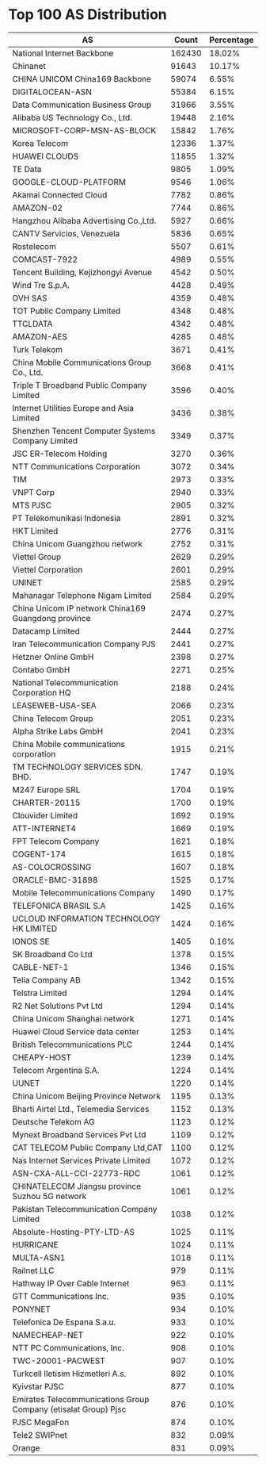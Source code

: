 # Top 100 AS Distribution
| AS | Count | Percentage |
|----|----|----|
| National Internet Backbone | 162430 | 18.02% |
| Chinanet | 91643 | 10.17% |
| CHINA UNICOM China169 Backbone | 59074 | 6.55% |
| DIGITALOCEAN-ASN | 55384 | 6.15% |
| Data Communication Business Group | 31966 | 3.55% |
| Alibaba US Technology Co., Ltd. | 19448 | 2.16% |
| MICROSOFT-CORP-MSN-AS-BLOCK | 15842 | 1.76% |
| Korea Telecom | 12336 | 1.37% |
| HUAWEI CLOUDS | 11855 | 1.32% |
| TE Data | 9805 | 1.09% |
| GOOGLE-CLOUD-PLATFORM | 9546 | 1.06% |
| Akamai Connected Cloud | 7782 | 0.86% |
| AMAZON-02 | 7744 | 0.86% |
| Hangzhou Alibaba Advertising Co.,Ltd. | 5927 | 0.66% |
| CANTV Servicios, Venezuela | 5836 | 0.65% |
| Rostelecom | 5507 | 0.61% |
| COMCAST-7922 | 4989 | 0.55% |
| Tencent Building, Kejizhongyi Avenue | 4542 | 0.50% |
| Wind Tre S.p.A. | 4428 | 0.49% |
| OVH SAS | 4359 | 0.48% |
| TOT Public Company Limited | 4348 | 0.48% |
| TTCLDATA | 4342 | 0.48% |
| AMAZON-AES | 4285 | 0.48% |
| Turk Telekom | 3671 | 0.41% |
| China Mobile Communications Group Co., Ltd. | 3668 | 0.41% |
| Triple T Broadband Public Company Limited | 3596 | 0.40% |
| Internet Utilities Europe and Asia Limited | 3436 | 0.38% |
| Shenzhen Tencent Computer Systems Company Limited | 3349 | 0.37% |
| JSC ER-Telecom Holding | 3270 | 0.36% |
| NTT Communications Corporation | 3072 | 0.34% |
| TIM | 2973 | 0.33% |
| VNPT Corp | 2940 | 0.33% |
| MTS PJSC | 2905 | 0.32% |
| PT Telekomunikasi Indonesia | 2891 | 0.32% |
| HKT Limited | 2776 | 0.31% |
| China Unicom Guangzhou network | 2752 | 0.31% |
| Viettel Group | 2629 | 0.29% |
| Viettel Corporation | 2601 | 0.29% |
| UNINET | 2585 | 0.29% |
| Mahanagar Telephone Nigam Limited | 2584 | 0.29% |
| China Unicom IP network China169 Guangdong province | 2474 | 0.27% |
| Datacamp Limited | 2444 | 0.27% |
| Iran Telecommunication Company PJS | 2441 | 0.27% |
| Hetzner Online GmbH | 2398 | 0.27% |
| Contabo GmbH | 2271 | 0.25% |
| National Telecommunication Corporation HQ | 2188 | 0.24% |
| LEASEWEB-USA-SEA | 2066 | 0.23% |
| China Telecom Group | 2051 | 0.23% |
| Alpha Strike Labs GmbH | 2041 | 0.23% |
| China Mobile communications corporation | 1915 | 0.21% |
| TM TECHNOLOGY SERVICES SDN. BHD. | 1747 | 0.19% |
| M247 Europe SRL | 1704 | 0.19% |
| CHARTER-20115 | 1700 | 0.19% |
| Clouvider Limited | 1692 | 0.19% |
| ATT-INTERNET4 | 1669 | 0.19% |
| FPT Telecom Company | 1621 | 0.18% |
| COGENT-174 | 1615 | 0.18% |
| AS-COLOCROSSING | 1607 | 0.18% |
| ORACLE-BMC-31898 | 1525 | 0.17% |
| Mobile Telecommunications Company | 1490 | 0.17% |
| TELEFONICA BRASIL S.A | 1425 | 0.16% |
| UCLOUD INFORMATION TECHNOLOGY HK LIMITED | 1424 | 0.16% |
| IONOS SE | 1405 | 0.16% |
| SK Broadband Co Ltd | 1378 | 0.15% |
| CABLE-NET-1 | 1346 | 0.15% |
| Telia Company AB | 1342 | 0.15% |
| Telstra Limited | 1294 | 0.14% |
| R2 Net Solutions Pvt Ltd | 1294 | 0.14% |
| China Unicom Shanghai network | 1271 | 0.14% |
| Huawei Cloud Service data center | 1253 | 0.14% |
| British Telecommunications PLC | 1244 | 0.14% |
| CHEAPY-HOST | 1239 | 0.14% |
| Telecom Argentina S.A. | 1224 | 0.14% |
| UUNET | 1220 | 0.14% |
| China Unicom Beijing Province Network | 1195 | 0.13% |
| Bharti Airtel Ltd., Telemedia Services | 1152 | 0.13% |
| Deutsche Telekom AG | 1123 | 0.12% |
| Mynext Broadband Services Pvt Ltd | 1109 | 0.12% |
| CAT TELECOM Public Company Ltd,CAT | 1100 | 0.12% |
| Nas Internet Services Private Limited | 1072 | 0.12% |
| ASN-CXA-ALL-CCI-22773-RDC | 1061 | 0.12% |
| CHINATELECOM Jiangsu province Suzhou 5G network | 1061 | 0.12% |
| Pakistan Telecommunication Company Limited | 1038 | 0.12% |
| Absolute-Hosting-PTY-LTD-AS | 1025 | 0.11% |
| HURRICANE | 1024 | 0.11% |
| MULTA-ASN1 | 1018 | 0.11% |
| Railnet LLC | 979 | 0.11% |
| Hathway IP Over Cable Internet | 963 | 0.11% |
| GTT Communications Inc. | 935 | 0.10% |
| PONYNET | 934 | 0.10% |
| Telefonica De Espana S.a.u. | 933 | 0.10% |
| NAMECHEAP-NET | 922 | 0.10% |
| NTT PC Communications, Inc. | 908 | 0.10% |
| TWC-20001-PACWEST | 907 | 0.10% |
| Turkcell Iletisim Hizmetleri A.s. | 892 | 0.10% |
| Kyivstar PJSC | 877 | 0.10% |
| Emirates Telecommunications Group Company (etisalat Group) Pjsc | 876 | 0.10% |
| PJSC MegaFon | 874 | 0.10% |
| Tele2 SWIPnet | 832 | 0.09% |
| Orange | 831 | 0.09% |
